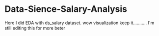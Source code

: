 # Data-Sience-Salary-Analysis
Here I did EDA with ds_salary dataset.
wow visualization keep it........... I'm still editing this for more beter 

